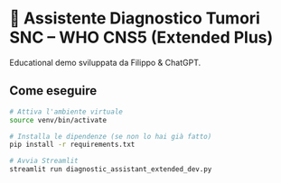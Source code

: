 # 🧠 Assistente Diagnostico Tumori SNC – WHO CNS5 (Extended Plus)

Educational demo sviluppata da Filippo & ChatGPT.

## Come eseguire

```bash
# Attiva l'ambiente virtuale
source venv/bin/activate

# Installa le dipendenze (se non lo hai già fatto)
pip install -r requirements.txt

# Avvia Streamlit
streamlit run diagnostic_assistant_extended_dev.py
